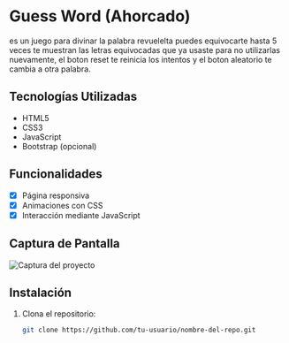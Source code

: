 # Guess Word (Ahorcado)

es un juego para divinar la palabra revuelelta  puedes equivocarte hasta 5 veces te muestran las letras equivocadas que ya usaste para no utilizarlas nuevamente, 
el boton reset te reinicia los intentos y el boton aleatorio te cambia a otra palabra.

## Tecnologías Utilizadas
- HTML5
- CSS3
- JavaScript
- Bootstrap (opcional)

## Funcionalidades
- [x] Página responsiva
- [x] Animaciones con CSS
- [x] Interacción mediante JavaScript

## Captura de Pantalla
![Captura del proyecto](ruta/a/tu/captura.png)

## Instalación
1. Clona el repositorio:
   ```bash
   git clone https://github.com/tu-usuario/nombre-del-repo.git
